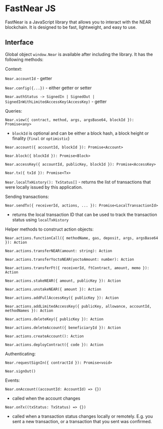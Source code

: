 # FastNear JS

FastNear is a JavaScript library that allows you to interact with the NEAR blockchain. It is designed to be fast, lightweight, and easy to use.

## Interface

Global object `window.Near` is available after including the library. It has the following methods:

Context:

`Near.accountId` - getter

`Near.config({...})` - either getter or setter

`Near.authStatus -> SignedIn | SignedOut | SignedInWithLimitedAccessKey(AccessKey)` - getter

Queries:

`Near.view({ contract, method, args, argsBase64, blockId }): Promise<any>`
- `blockId` is optional and can be either a block hash, a block height or finality (`final` or `optimistic`)

`Near.account({ accountId, blockId }): Promise<Account>`

`Near.block({ blockId }): Promise<Block>`

`Near.accessKey({ accountId, publicKey, blockId }): Promise<AccessKey>`

`Near.tx({ txId }): Promise<Tx>`

`Near.localTxHistory(): TxStatus[]` - returns the list of transactions that were locally issued by this application.

Sending transactions:

`Near.sendTx({ receiverId, actions, ... }): Promise<LocalTransactionId>`
- returns the local transaction ID that can be used to track the transaction status using `localTxHistory`

Helper methods to construct action objects:

`Near.actions.functionCall({ methodName, gas, deposit, args, argsBase64 }): Action`

`Near.actions.transferNEAR(amount: string): Action`

`Near.actions.transferYoctoNEAR(yoctoAmount: number): Action`

`Near.actions.transferFt({ receiverId, ftContract, amount, memo }): Action`

`Near.actions.stakeNEAR({ amount, publicKey }): Action`

`Near.actions.unstakeNEAR({ amount }): Action`

`Near.actions.addFullAccessKey({ publicKey }): Action`

`Near.actions.addLimitedAccessKey({ publicKey, allowance, accountId, methodNames }): Action`

`Near.actions.deleteKey({ publicKey }): Action`

`Near.actions.deleteAccount({ beneficiaryId }): Action`

`Near.actions.createAccount(): Action`

`Near.actions.deployContract({ code }): Action`

Authenticating:

`Near.requestSignIn({ contractId }): Promise<void>`

`Near.signOut()`

Events:

`Near.onAccount((accountId: AccountId) => {})`
- called when the account changes

`Near.onTx((txStatus: TxStatus) => {})`
- called when a transaction status changes locally or remotely. E.g. you sent a new transaction, or a transaction that you sent was confirmed.

